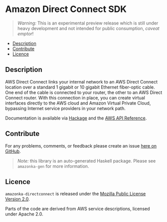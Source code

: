 # Amazon Direct Connect SDK

> _Warning:_ This is an experimental preview release which is still under heavy development and not intended for public consumption, _caveat emptor_!

* [Description](#description)
* [Contribute](#contribute)
* [Licence](#licence)

## Description

AWS Direct Connect links your internal network to an AWS Direct Connect
location over a standard 1 gigabit or 10 gigabit Ethernet fiber-optic cable.
One end of the cable is connected to your router, the other to an AWS Direct
Connect router. With this connection in place, you can create virtual
interfaces directly to the AWS cloud and Amazon Virtual Private Cloud,
bypassing Internet service providers in your network path.

Documentation is available via [Hackage](http://hackage.haskell.org/package/amazonka-directconnect)
and the [AWS API Reference](http://docs.aws.amazon.com/directconnect/latest/APIReference/Welcome.html).


## Contribute

For any problems, comments, or feedback please create an issue [here on GitHub](https://github.com/brendanhay/amazonka/issues).

> _Note:_ this library is an auto-generated Haskell package. Please see `amazonka-gen` for more information.


## Licence

`amazonka-directconnect` is released under the [Mozilla Public License Version 2.0](http://www.mozilla.org/MPL/).

Parts of the code are derived from AWS service descriptions, licensed under Apache 2.0.
